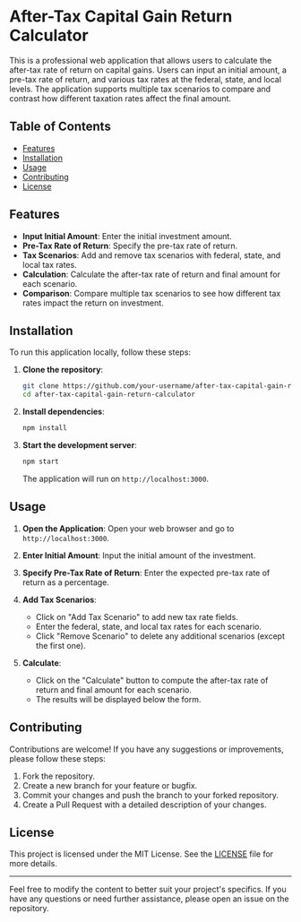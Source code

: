 # After-Tax Capital Gain Return Calculator

This is a professional web application that allows users to calculate the after-tax rate of return on capital gains. Users can input an initial amount, a pre-tax rate of return, and various tax rates at the federal, state, and local levels. The application supports multiple tax scenarios to compare and contrast how different taxation rates affect the final amount.

## Table of Contents

- [Features](#features)
- [Installation](#installation)
- [Usage](#usage)
- [Contributing](#contributing)
- [License](#license)

## Features

- **Input Initial Amount**: Enter the initial investment amount.
- **Pre-Tax Rate of Return**: Specify the pre-tax rate of return.
- **Tax Scenarios**: Add and remove tax scenarios with federal, state, and local tax rates.
- **Calculation**: Calculate the after-tax rate of return and final amount for each scenario.
- **Comparison**: Compare multiple tax scenarios to see how different tax rates impact the return on investment.

## Installation

To run this application locally, follow these steps:

1. **Clone the repository**:

    ```bash
    git clone https://github.com/your-username/after-tax-capital-gain-return-calculator.git
    cd after-tax-capital-gain-return-calculator
    ```

2. **Install dependencies**:

    ```bash
    npm install
    ```

3. **Start the development server**:

    ```bash
    npm start
    ```

    The application will run on `http://localhost:3000`.

## Usage

1. **Open the Application**: Open your web browser and go to `http://localhost:3000`.

2. **Enter Initial Amount**: Input the initial amount of the investment.

3. **Specify Pre-Tax Rate of Return**: Enter the expected pre-tax rate of return as a percentage.

4. **Add Tax Scenarios**:
    - Click on "Add Tax Scenario" to add new tax rate fields.
    - Enter the federal, state, and local tax rates for each scenario.
    - Click "Remove Scenario" to delete any additional scenarios (except the first one).

5. **Calculate**:
    - Click on the "Calculate" button to compute the after-tax rate of return and final amount for each scenario.
    - The results will be displayed below the form.

## Contributing

Contributions are welcome! If you have any suggestions or improvements, please follow these steps:

1. Fork the repository.
2. Create a new branch for your feature or bugfix.
3. Commit your changes and push the branch to your forked repository.
4. Create a Pull Request with a detailed description of your changes.

## License

This project is licensed under the MIT License. See the [LICENSE](LICENSE) file for more details.

---

Feel free to modify the content to better suit your project's specifics. If you have any questions or need further assistance, please open an issue on the repository.

